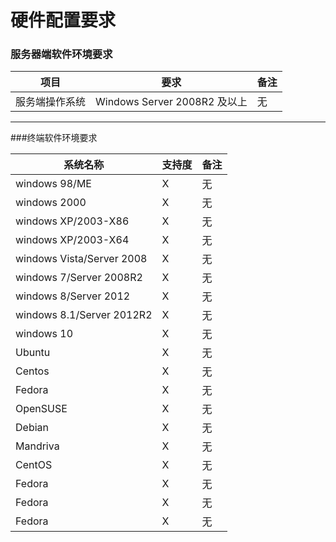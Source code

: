 # 硬件配置要求




### 服务器端软件环境要求




| 项目 | 要求 | 备注 |
| -- | -- | -- |
| 服务端操作系统 | Windows Server 2008R2 及以上 | 无 |


---
###终端软件环境要求


| 系统名称 | 支持度 | 备注 |
| -- | -- | -- |
| windows 98/ME  | X | 无 |
| windows 2000  | X | 无 |
| windows XP/2003-X86  | X | 无 |
| windows XP/2003-X64  | X | 无 |
| windows Vista/Server 2008  | X | 无 |
| windows 7/Server 2008R2  | X | 无 |
| windows 8/Server 2012  | X | 无 |
| windows 8.1/Server 2012R2  | X | 无 |
| windows 10  | X | 无 |
| Ubuntu   | X | 无 |
| Centos  | X | 无 |
| Fedora  | X | 无 |
| OpenSUSE  | X | 无 |
| Debian  | X | 无 |
| Mandriva  | X | 无 |
| CentOS  | X | 无 |
| Fedora  | X | 无 |
| Fedora  | X | 无 |
| Fedora  | X | 无 |




